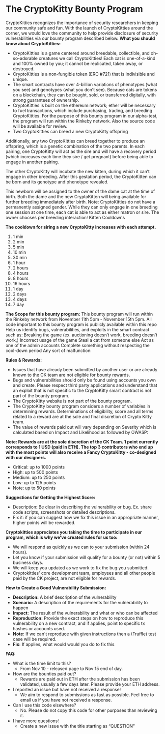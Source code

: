 # The CryptoKitty Bounty Program 
CryptoKitties recognizes the importance of security researchers in keeping our community safe and fun. With the launch of CryptoKitties around the corner, we would love the community to help provide disclosure of security vulnerabilities via our bounty program described below.
<b>What you should know about CryptoKitties:</b>
- CryptoKitties is a game centered around breedable, collectible, and oh-so-adorable creatures we call CryptoKitties! Each cat is one-of-a-kind and 100% owned by you; it cannot be replicated, taken away, or destroyed. 
- CryptoKitties is a non-fungible token (ERC #721) that is indivisible and unique. 
- The smart contracts have over 4-billion variations of phenotypes (what you see) and genotypes (what you don’t see). Because cats are tokens on a blockchain, they can be bought, sold, or transferred digitally, with strong guarantees of ownership.
- CryptoKitties is built on the ethereum network; ether will be necessary to fuel transactions, which include purchasing, trading, and breeding CryptoKitties. For the purpose of this bounty program in our alpha-test, the program will run within the Rinkeby network. Also the source code will be available for review.
- Two CryptoKitties can breed a new CryptoKitty offspring
 
Additionally, any two CryptoKitties can breed together to produce an offspring, which is a genetic combination of the two parents. In each pairing, one CryptoKitty will act as the sire and will have a recovery period (which increases each time they sire / get pregnant) before being able to engage in another pairing.

The other CryptoKitty will incubate the new kitten, during which it can’t engage in other breeding. After this gestation period, the CryptoKitten can be born and its genotype and phenotype revealed.

This newborn will be assigned to the owner of the dame cat at the time of birth. Both the dame and the new CryptoKitten will being available for further breeding immediately after birth.
  Note: CryptoKitties do not have a permanently assigned gender. While they can only engage in one breeding one session at one time, each cat is able to act as either matron or sire. The owner chooses per breeding interaction!
Kitten Cooldowns

<b>The cooldown for siring a new CryptoKitty increases with each attempt.</b> 
1. 1 min
2. 2 min
3. 5 min
4. 10 min
5. 30 min
6. 1 hour
7. 2 hours
8. 4 hours
9. 8 hours
10. 16 hours
11. 1 day
12. 2 days
13. 4 days
14. 7 day
 
<b>The Scope for this bounty program:</b>
This bounty program will run within the Rinkeby network from November 11th 5pm - November 15th 5pm.
All code important to this bounty program is publicly available within this repo
Help us identify bugs, vulnerabilities, and exploits in the smart contract such as:
Breaking the game (ex. auctioning doesn’t work, breeding doesn’t work,) 
Incorrect usage of the game 
Steal a cat from someone else
Act as one of the admin accounts 
Complete something without respecting the cool-down period
Any sort of malfunction
 
<b>Rules & Rewards:</b>
- Issues that have already been submitted by another user or are already known to the CK team are not eligible for bounty rewards.
- Bugs and vulnerabilities should only be found using accounts you own and create. Please respect third party applications and understand that an exploit that is not specific to the CryptoKitty smart contract is not part of the bounty program.
- The CryptoKitty website is not part of the bounty program.
- The CryptoKitty bounty program considers a number of variables in determining rewards. Determinations of eligibility, score and all terms related to a reward are at the sole and final discretion of Crypto Kitty team. 
- The value of rewards paid out will vary depending on Severity which is calculated based on Impact and Likelihood as followed by  OWASP:
                               
                         

<b>Note: Rewards are at the sole discretion of the CK Team. 1 point currently corresponds to 1 USD (paid in ETH). The top 3 contributors who end up with the most points will also receive a Fancy CryptoKitty - co-designed with our designers. </b>
- Critical: up to 1000 points
- High: up to 500 points
- Medium: up to 250 points
- Low: up to 125 points 
- Note: up to 50 points

<b>Suggestions for Getting the Highest Score:</b>
- Description: Be clear in describing the vulnerability or bug. Ex. share code scripts, screenshots or detailed descriptions.
- Fix it: if you can suggest how we fix this issue in an appropriate manner, higher points will be rewarded. 

<b>Cryptokitties appreciates you taking the time to participate in our program, which is why we’ve created rules for us too:</b>  
- We will respond as quickly as we can to your submission (within 24 hours).
- Let you know if your submission will qualify for a bounty (or not) within 5 business days. 
- We will keep you updated as we work to fix the bug you submitted.
- Cryptokitties' core development team, employees and all other people paid by the CK project, are not eligible for rewards. 

<b>How to Create a Good Vulnerability Submission:</b>
- <b>Description:</b> A brief description of the vulnerability 
- <b>Scenario:</b> A description of the requirements for the vulnerability to happen 
- <b>Impact:</b> The result of the vulnerability and what or who can be affected
- <b>Reproduction:</b> Provide the exact steps on how to reproduce this vulnerability on a new contract, and if applies, point to specific tx hashes or accounts used.
- <b>Note:</b> If we can't reproduce with given instructions then a (Truffle) test case will be required.
- <b>Fix:</b> If applies, what would would you do to fix this

<b>FAQ:</b>
- What is the time limit to this?
  - From Nov 10 - released page to Nov 15 end of day.
- How are the bounties paid out?
  - Rewards are paid out in ETH after the submission has been validated, usually a few days later. Please provide your ETH address.
- I reported an issue but have not received a response!
  - We aim to respond to submissions as fast as possible. Feel free to email us if you have not received a response. 
- Can I use this code elsewhere?
  - No. Please do not copy this code for other purposes than reviewing it.  
- I have more questions!
  - Create a new issue with the title starting as “QUESTION” 


